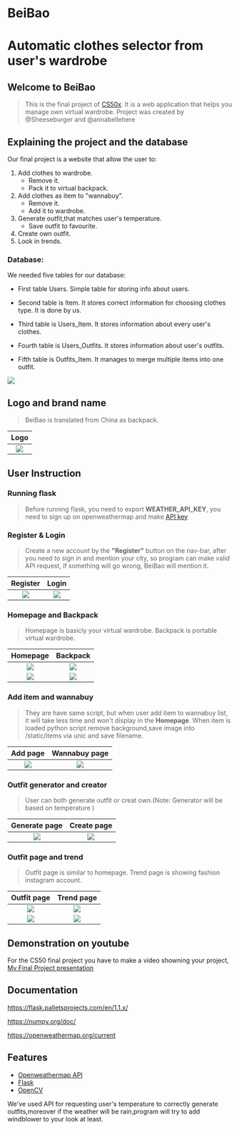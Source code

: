 # BeiBao
# Automatic clothes selector from user's wardrobe

## Welcome to BeiBao
>This is the final project of [CS50x](https://cs50.harvard.edu/x/2020/). It is a web application that helps you manage own virtual wardrobe.
> Project was created by @Sheeseburger and @annabellehere
## Explaining the project and the database
Our final project is a website that allow the user to:
1. Add clothes to wardrobe.
    - Remove it.
    - Pack it to virtual backpack.
2. Add clothes as item to "wannabuy".
    - Remove it.
    - Add it to wardrobe.
3. Generate outfit,that matches user's temperature.
    - Save outfit to favourite.
4. Create own outfit.
5. Look in trends.

### Database:
We needed five tables for our database:

- First table Users. Simple table for storing info about users.

- Second table is Item. It stores correct information for choosing clothes type. It is done by us.

- Third table is Users_Item. It stores information about every user's clothes.

- Fourth table is Users_Outfits. It stores information about user's outfits.

- Fifth table is Outfits_Item. It manages to merge multiple items into one outfit.

<img src="https://imgur.com/mRgRyGV.jpg">

## Logo and brand name
> BeiBao is translated from China as backpack.

| Logo |
| :---: |
| <img src="https://i.imgur.com/FiPxkhP.jpg"> |

## User Instruction
### Running flask
> Before running flask, you need to export **WEATHER_API_KEY**, you need to sign up on openweathermap and make [API key](https://home.openweathermap.org/api_keys)

### Register & Login
> Create a new account by the **"Register"** button on the nav-bar, after you need to sign in and mention your city, so program can make valid API request, if something will go wrong, BeiBao will mention it.

| Register | Login |
| :---: | :---: |
| <img src="https://i.imgur.com/9qT1beU.png">  | <img src="https://i.imgur.com/TXY8296.png">|

### Homepage and Backpack
> Homepage is basicly your virtual wardrobe.
> Backpack is portable virtual wardrobe.

| Homepage | Backpack |
| :---: |  :---: |
| <img src="https://i.imgur.com/YbDclRo.png">| <img src="https://i.imgur.com/M1sM3GY.png">|
| <img src="https://i.imgur.com/4OZU8ns.png">| <img src="https://i.imgur.com/BUIOYJ9.png">|

### Add item and wannabuy
> They are have same script, but when user add item to wannabuy list, it will take less time and won't display in the **Homepage**.
> When item is loaded python script remove background,save image into /static/items via unic and save filename.

| Add page | Wannabuy page |
| :---: |  :---: |
| <img src="https://i.imgur.com/ZZUSPFe.png">| <img src="https://i.imgur.com/U1pLz1c.png">|

### Outfit generator and creator
> User can both generate outfit or creat own.(Note: Generator will be based on temperature )

| Generate page | Create page |
| :---: |  :---: |
| <img src="https://i.imgur.com/RglMIlp.png">| <img src="https://i.imgur.com/6pcPr7m.png">|

### Outfit page and trend
> Outfit page is similar to homepage.
> Trend page is showing fashion instagram account.

| Outfit page | Trend page |
| :---: |  :---: |
| <img src="https://i.imgur.com/pdSfc8J.png">| <img src="https://i.imgur.com/gUBNOw1.png">|
| <img src="https://i.imgur.com/Pm8Lhvd.png">| <img src="https://i.imgur.com/toMWiP7.png">|

## Demonstration on youtube
For the CS50 final project you have to make a video showning your project,
[My Final Project presentation](https://youtu.be/m4K8QW97niE)

## Documentation
https://flask.palletsprojects.com/en/1.1.x/

https://numpy.org/doc/

https://openweathermap.org/current

## Features

- [Openweathermap API](https://openweathermap.org/)
- [Flask](https://flask.palletsprojects.com/en/1.1.x/)
- [OpenCV](https://flask-wtf.readthedocs.io/en/stable/index.html)

We've used API for requesting user's temperature to correctly generate outfits,moreover if the weather will be rain,program will try to add windblower to your look at least.
